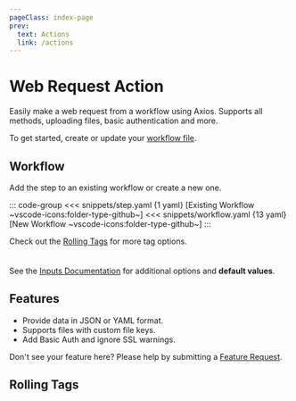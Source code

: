 ```yaml
---
pageClass: index-page
prev:
  text: Actions
  link: /actions
---
```


# Web Request Action

<Badges owner="cssnr" repo="web-request-action" name="web-request" />

Easily make a web request from a workflow using Axios.
Supports all methods, uploading files, basic authentication and more.

To get started, create or update your [workflow file](#workflow).

## Workflow

Add the step to an existing workflow or create a new one.

::: code-group
<<< snippets/step.yaml {1 yaml} [Existing Workflow ~vscode-icons:folder-type-github~]
<<< snippets/workflow.yaml {13 yaml} [New Workflow ~vscode-icons:folder-type-github~]
:::

<LatestVersionBadge repo="cssnr/web-request-action" />

Check out the [Rolling Tags](#rolling-tags) for more tag options.

<div class="tip custom-block" style="padding-top: 8px;">

See the [Inputs Documentation](inputs.md) for additional options and **default values**.

</div>

## Features

- Provide data in JSON or YAML format.
- Supports files with custom file keys.
- Add Basic Auth and ignore SSL warnings.

Don't see your feature here? Please help by submitting a [Feature Request](https://github.com/cssnr/web-request-action/discussions/categories/feature-requests).

## Rolling Tags

<RollingTags repo="cssnr/web-request-action" />

&nbsp;

<!--@include: include/wip.md-->

